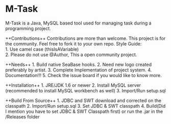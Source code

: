 # M-Task
M-Task is a Java, MySQL based tool used for managing task during a programming project. 

++Contributions++
Contributions are more than welcome. This project is for the community. Feel free to fork it to your own repo. Style Guide:
<br>1. Use camel case (thisIsAVariable)
<br>2. Please do not use @Author, This a open community project. 
	
++Needs++
	1. Build native SeaBase hooks.
	2. Need new logo created preferably by artist.
	3. Complete Implementation of project system. 
	4. Documentation!!!
	5. Check the issue board if you would like to know more. 

++Installation++
	1. JRE/JDK 1.6 or newer
	2. Install MySQL server (recommended to install MySQL workbench as well)
	3. Import/Run setup.sql

++Build From Source++
	1. JDBC and SWT download and corrected on the classpath
	2. Import/Run setup.sql
	3. Set JDBC & SWT classpath 
	4. Build(Did I mention you have to set JDBC & SWT Classpath first) or run the .jar in the /Releases folder
